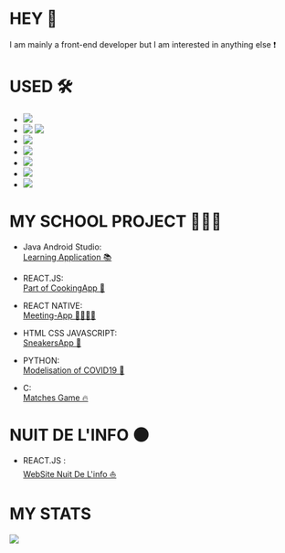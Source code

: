 # HEY 🎉

I am mainly a front-end developer but I am interested in anything else ❗️

# USED 🛠
- <img src="https://img.shields.io/badge/JavaScript-F7DF1E?style=for-the-badge&logo=javascript&logoColor=black"/>
- <img src="https://img.shields.io/badge/React_Native-20232A?style=for-the-badge&logo=react&logoColor=61DAFB"/> <img src="https://img.shields.io/badge/React-20232A?style=for-the-badge&logo=react&logoColor=61DAFB"/>
- <img src="https://img.shields.io/badge/HTML5-E34F26?style=for-the-badge&logo=html5&logoColor=white"/>
- <img src="https://img.shields.io/badge/CSS3-1572B6?style=for-the-badge&logo=css3&logoColor=white"/>
- <img src="https://img.shields.io/badge/styled--components-DB7093?style=for-the-badge&logo=styled-components&logoColor=white"/>
- <img src="https://img.shields.io/badge/Python-3776AB?style=for-the-badge&logo=python&logoColor=white"/>
- <img src="https://img.shields.io/badge/C-00599C?style=for-the-badge&logo=c&logoColor=white"/>

# MY SCHOOL PROJECT 🧑🏻‍🦯

- Java Android Studio: <br>
<a href="https://github.com/Pierrad/A414_Project"> Learning Application 📚</a>

- REACT.JS: <br>
<a href="https://github.com/Pierrad/Client-administration"> Part of CookingApp 🍪</a> <br>

- REACT NATIVE: <br>
<a href="https://github.com/Pierrad/Tandur-Meeting-App"> Meeting-App 🫱🏼‍🫲🏽</a> <br>

- HTML CSS JAVASCRIPT: <br>
<a href="https://github.com/Pierrad/SneakersApp"> SneakersApp 👟 </a> <br>

- PYTHON: <br>
<a href="https://github.com/nexus9111/modelisation"> Modelisation of COVID19 🦠</a> <br>

- C: <br>
<a href="https://github.com/wassimbouzakri/ProjetC"> Matches Game 🔥</a> <br>

# NUIT DE L'INFO 🌑

- REACT.JS : <br>
<a href="https://github.com/Pierrad/NDI-2021-Front"> WebSite Nuit De L'info ⛵️</a> <br>

# MY STATS

<p><img src="https://github-readme-stats.vercel.app/api?username=wassimbouzakri&show_icons=true&locale=en&theme=radical"/></p>

